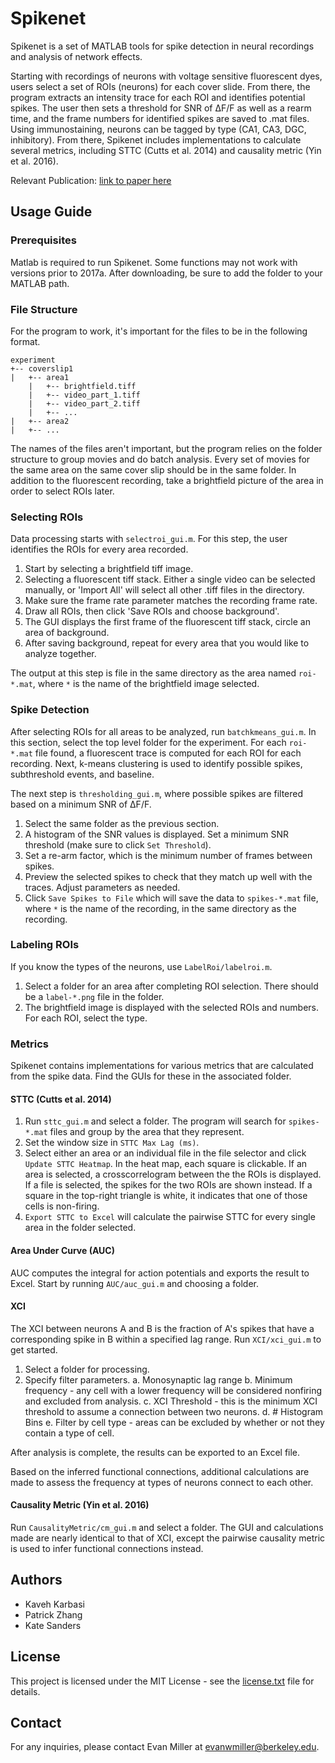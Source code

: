 # Spikenet

Spikenet is a set of MATLAB tools for spike detection in neural recordings and analysis of network effects. 

Starting with recordings of neurons with voltage sensitive fluorescent dyes, users select a set of ROIs (neurons) for each cover slide. From there, the program extracts an intensity trace for each ROI and identifies potential spikes. The user then sets a threshold for SNR of ΔF/F as well as a rearm time, and the frame numbers for identified spikes are saved to .mat files. Using immunostaining, neurons can be tagged by type (CA1, CA3, DGC, inhibitory). From there, Spikenet includes implementations to calculate several metrics, including STTC (Cutts et al. 2014) and causality metric (Yin et al. 2016).

Relevant Publication: [link to paper here]()

## Usage Guide
### Prerequisites
Matlab is required to run Spikenet. Some functions may not work with versions prior to 2017a. After downloading, be sure to add the folder to your MATLAB path. 

### File Structure
For the program to work, it's important for the files to be in the following format. 
```
experiment
+-- coverslip1
|   +-- area1
    |   +-- brightfield.tiff
    |   +-- video_part_1.tiff
    |   +-- video_part_2.tiff
    |   +-- ...
|   +-- area2
|   +-- ...
```
The names of the files aren't important, but the program relies on the folder structure to group movies and do batch analysis. Every set of movies for the same area on the same cover slip should be in the same folder. In addition to the fluorescent recording, take a brightfield picture of the area in order to select ROIs later.

### Selecting ROIs
Data processing starts with `selectroi_gui.m`. For this step, the user identifies the ROIs for every area recorded. 
1. Start by selecting a brightfield tiff image. 
2. Selecting a fluorescent tiff stack. Either a single video can be selected manually, or 'Import All' will select all other .tiff files in the directory.
3. Make sure the frame rate parameter matches the recording frame rate.
4. Draw all ROIs, then click 'Save ROIs and choose background'.
5. The GUI displays the first frame of the fluorescent tiff stack, circle an area of background.
6. After saving background, repeat for every area that you would like to analyze together.

The output at this step is file in the same directory as the area named `roi-*.mat`, where `*` is the name of the brightfield image selected.

### Spike Detection
After selecting ROIs for all areas to be analyzed, run `batchkmeans_gui.m`. In this section, select the top level folder for the experiment. For each `roi-*.mat` file found, a fluorescent trace is computed for each ROI for each recording. Next, k-means clustering is used to identify possible spikes, subthreshold events, and baseline.

The next step is `thresholding_gui.m`, where possible spikes are filtered based on a minimum SNR of ΔF/F.
1. Select the same folder as the previous section.
2. A histogram of the SNR values is displayed. Set a minimum SNR threshold (make sure to click `Set Threshold`). 
3. Set a re-arm factor, which is the minimum number of frames between spikes. 
4. Preview the selected spikes to check that they match up well with the traces. Adjust parameters as needed.
5. Click `Save Spikes to File` which will save the data to `spikes-*.mat` file, where `*` is the name of the recording, in the same directory as the recording.

### Labeling ROIs
If you know the types of the neurons, use `LabelRoi/labelroi.m`.
1. Select a folder for an area after completing ROI selection. There should be a `label-*.png` file in the folder.
2. The brightfield image is displayed with the selected ROIs and numbers. For each ROI, select the type.

### Metrics
Spikenet contains implementations for various metrics that are calculated from the spike data. Find the GUIs for these in the associated folder.

#### STTC (Cutts et al. 2014)
1. Run `sttc_gui.m` and select a folder. The program will search for `spikes-*.mat` files and group by the area that they represent.
2. Set the window size in `STTC Max Lag (ms)`.
3. Select either an area or an individual file in the file selector and click `Update STTC Heatmap`. In the heat map, each square is clickable. If an area is selected, a crosscorrelogram between the the ROIs is displayed. If a file is selected, the spikes for the two ROIs are shown instead. If a square in the top-right triangle is white, it indicates that one of those cells is non-firing.
4. `Export STTC to Excel` will calculate the pairwise STTC for every single area in the folder selected.

#### Area Under Curve (AUC)
AUC computes the integral for action potentials and exports the result to Excel. Start by running `AUC/auc_gui.m` and choosing a folder.

#### XCI
The XCI between neurons A and B is the fraction of A's spikes that have a corresponding spike in B within a specified lag range. Run `XCI/xci_gui.m` to get started.
1. Select a folder for processing.
2. Specify filter parameters.
    a. Monosynaptic lag range
    b. Minimum frequency - any cell with a lower frequency will be considered nonfiring and excluded from analysis.
    c. XCI Threshold - this is the minimum XCI threshold to assume a connection between two neurons.
    d. # Histogram Bins
    e. Filter by cell type - areas can be excluded by whether or not they contain a type of cell.

After analysis is complete, the results can be exported to an Excel file.

Based on the inferred functional connections, additional calculations are made to assess the frequency at types of neurons connect to each other.

#### Causality Metric (Yin et al. 2016)
Run `CausalityMetric/cm_gui.m` and select a folder. The GUI and calculations made are nearly identical to that of XCI, except the pairwise causality metric is used to infer functional connections instead.


## Authors

* Kaveh Karbasi
* Patrick Zhang
* Kate Sanders

## License

This project is licensed under the MIT License - see the [license.txt](license.txt) file for details.

## Contact

For any inquiries, please contact Evan Miller at evanwmiller@berkeley.edu.
